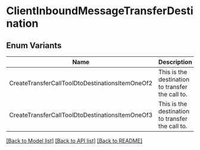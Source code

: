 # ClientInboundMessageTransferDestination

## Enum Variants

| Name | Description |
|---- | -----|
| CreateTransferCallToolDtoDestinationsItemOneOf2 | This is the destination to transfer the call to. |
| CreateTransferCallToolDtoDestinationsItemOneOf3 | This is the destination to transfer the call to. |

[[Back to Model list]](../README.md#documentation-for-models) [[Back to API list]](../README.md#documentation-for-api-endpoints) [[Back to README]](../README.md)


